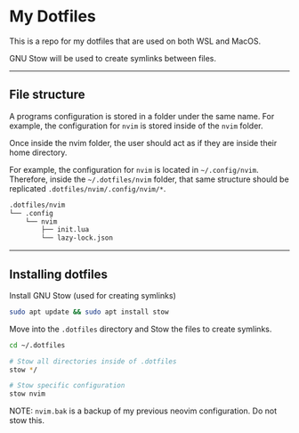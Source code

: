 # My Dotfiles

This is a repo for my dotfiles that are used on both WSL and MacOS.

GNU Stow will be used to create symlinks between files.

---

## File structure

A programs configuration is stored in a folder under the same name.
For example, the configuration for `nvim` is stored inside of the `nvim` folder.

Once inside the nvim folder, the user should act as if they are inside their home directory.

For example, the configuration for `nvim` is located in `~/.config/nvim`. Therefore, inside
the `~/.dotfiles/nvim` folder, that same structure should be replicated `.dotfiles/nvim/.config/nvim/*`.

```bash
.dotfiles/nvim
└── .config
    └── nvim
        ├── init.lua
        └── lazy-lock.json
```

---

## Installing dotfiles

Install GNU Stow (used for creating symlinks)

```bash
sudo apt update && sudo apt install stow
```

Move into the `.dotfiles` directory and Stow the files to create symlinks.

```bash
cd ~/.dotfiles

# Stow all directories inside of .dotfiles
stow */

# Stow specific configuration
stow nvim
```

NOTE: `nvim.bak` is a backup of my previous neovim configuration. Do not stow this.
